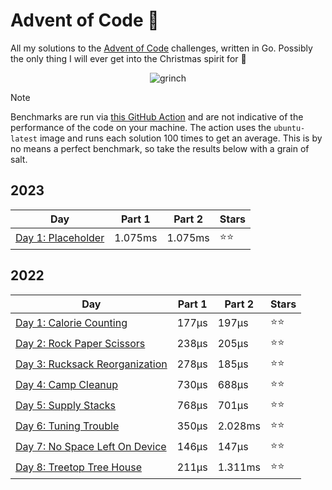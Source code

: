 # Advent of Code 📆
All my solutions to the [Advent of Code](https://adventofcode.com/) challenges, written in Go. Possibly the only thing I will ever get into the Christmas spirit for 🎄

<p align="center">
  <img alt="grinch" src="https://github.com/scottmckendry/AoC/assets/39483124/def61fe9-d27c-4440-b033-4fb7630306e0"/>
</p>

> [!NOTE]
> Benchmarks are run via [this GitHub Action](https://github.com/scottmckendry/aoc/actions/workflows/readmeStats.yml) and are not indicative of the performance of the code on your machine.
> The action uses the `ubuntu-latest` image and runs each solution 100 times to get an average. This is by no means a perfect benchmark, so take the results below with a grain of salt.

## 2023
<!-- 2023TableStart -->
| Day | Part 1 | Part 2 | Stars |
| --- | --- | --- | --- |
| [Day 1: Placeholder](https://adventofcode.com/2023/day/1) | 1.075ms | 1.075ms | ⭐⭐ |

<!-- 2023TableEnd -->

## 2022
<!-- 2022TableStart -->
| Day | Part 1 | Part 2 | Stars |
| --- | --- | --- | --- |
| [Day 1: Calorie Counting](https://adventofcode.com/2022/day/1) | 177µs | 197µs | ⭐⭐ |
| [Day 2: Rock Paper Scissors](https://adventofcode.com/2022/day/2) | 238µs | 205µs | ⭐⭐ |
| [Day 3: Rucksack Reorganization](https://adventofcode.com/2022/day/3) | 278µs | 185µs | ⭐⭐ |
| [Day 4: Camp Cleanup](https://adventofcode.com/2022/day/4) | 730µs | 688µs | ⭐⭐ |
| [Day 5: Supply Stacks](https://adventofcode.com/2022/day/5) | 768µs | 701µs | ⭐⭐ |
| [Day 6: Tuning Trouble](https://adventofcode.com/2022/day/6) | 350µs | 2.028ms | ⭐⭐ |
| [Day 7: No Space Left On Device](https://adventofcode.com/2022/day/7) | 146µs | 147µs | ⭐⭐ |
| [Day 8: Treetop Tree House](https://adventofcode.com/2022/day/8) | 211µs | 1.311ms | ⭐⭐ |

<!-- 2022TableEnd -->
